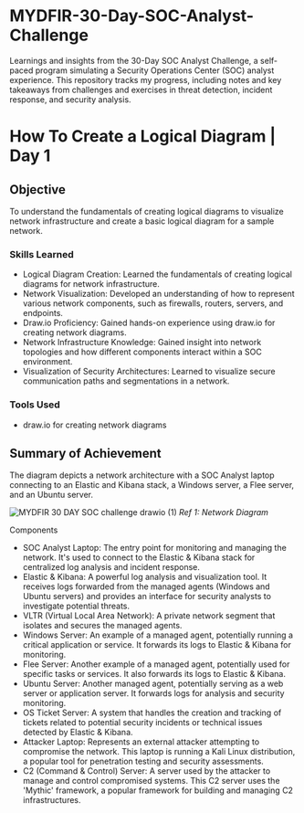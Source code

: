 # MYDFIR-30-Day-SOC-Analyst-Challenge

Learnings and insights from the 30-Day SOC Analyst Challenge, a self-paced program simulating a Security Operations Center (SOC) analyst experience. This repository tracks my progress, including notes and key takeaways from challenges and exercises in threat detection, incident response, and security analysis.

# How To Create a Logical Diagram | Day 1

## Objective

To understand the fundamentals of creating logical diagrams to visualize network infrastructure and create a basic logical diagram for a sample network.

### Skills Learned

- Logical Diagram Creation: Learned the fundamentals of creating logical diagrams for network infrastructure.
- Network Visualization: Developed an understanding of how to represent various network components, such as firewalls, routers, servers, and endpoints.
- Draw.io Proficiency: Gained hands-on experience using draw.io for creating network diagrams.
- Network Infrastructure Knowledge: Gained insight into network topologies and how different components interact within a SOC environment.
- Visualization of Security Architectures: Learned to visualize secure communication paths and segmentations in a network.

### Tools Used

- draw.io for creating network diagrams

## Summary of Achievement

The diagram depicts a network architecture with a SOC Analyst laptop connecting to an Elastic and Kibana stack, a Windows server, a Flee server, and an Ubuntu server.

![MYDFIR 30 DAY SOC challenge  drawio (1)](https://github.com/user-attachments/assets/c107ad73-8cb0-4f4a-a94c-31f56965c353)
*Ref 1: Network Diagram*

Components

- SOC Analyst Laptop: The entry point for monitoring and managing the network. It's used to connect to the Elastic & Kibana stack for centralized log analysis and incident response.
- Elastic & Kibana: A powerful log analysis and visualization tool. It receives logs forwarded from the managed agents (Windows and Ubuntu servers) and provides an interface for security analysts to investigate potential threats.
- VLTR (Virtual Local Area Network): A private network segment that isolates and secures the managed agents.
- Windows Server: An example of a managed agent, potentially running a critical application or service. It forwards its logs to Elastic & Kibana for monitoring.
- Flee Server: Another example of a managed agent, potentially used for specific tasks or services. It also forwards its logs to Elastic & Kibana.
- Ubuntu Server: Another managed agent, potentially serving as a web server or application server. It forwards logs for analysis and security monitoring.
- OS Ticket Server: A system that handles the creation and tracking of tickets related to potential security incidents or technical issues detected by Elastic & Kibana.
- Attacker Laptop: Represents an external attacker attempting to compromise the network. This laptop is running a Kali Linux distribution, a popular tool for penetration testing and security assessments.
- C2 (Command & Control) Server: A server used by the attacker to manage and control compromised systems. This C2 server uses the 'Mythic' framework, a popular framework for building and managing C2 infrastructures.
